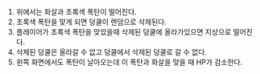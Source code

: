 1. 위에서는 화살과 초록색 폭탄이 떨어진다.
2. 초록색 폭탄을 맞게 되면 덩쿨이 랜덤으로 삭제된다.
3. 플레이어가 초록색 폭탄을 맞았을때 삭제된 덩쿨에 올라가있으면 지상으로 떨어진다.
4. 삭제된 덩쿨은 올라갈 수 없고 덩쿨에서 삭제된 덩쿨로 갈 수 없다.
5. 왼쪽 화면에서도 폭탄이 날아오는데 이 폭탄과 화살을 맞을 때 HP가 감소한다.
